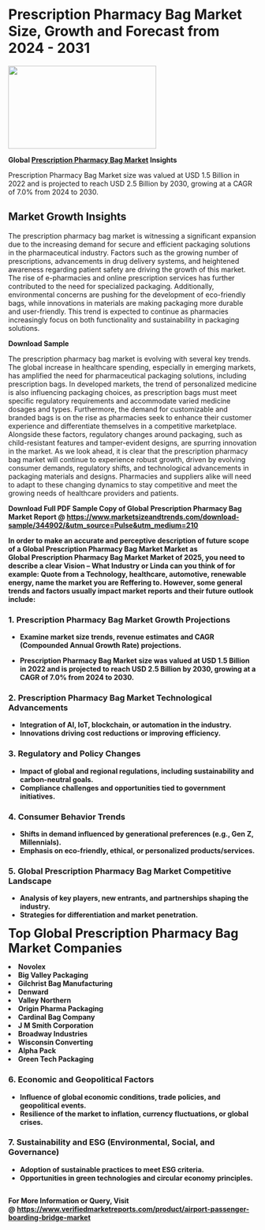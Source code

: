 <H1>Prescription Pharmacy Bag Market Size, Growth and Forecast from 2024 - 2031</H1><img class="aligncenter size-medium wp-image-584254" src="https://thirdeyenews.in/wp-content/uploads/2024/09/Global-Market-Research-300x168.jpeg" alt="" width="300" height="168" /><p><strong>Global&nbsp;<a href="https://www.marketsizeandtrends.com/download-sample/344902/&amp;utm_source=Pulse&amp;utm_medium=210">Prescription Pharmacy Bag Market</a> Insights</strong></p><p>Prescription Pharmacy Bag Market size was valued at USD 1.5 Billion in 2022 and is projected to reach USD 2.5 Billion by 2030, growing at a CAGR of 7.0% from 2024 to 2030.</p><p><h2>Market Growth Insights</h2> <p>The prescription pharmacy bag market is witnessing a significant expansion due to the increasing demand for secure and efficient packaging solutions in the pharmaceutical industry. Factors such as the growing number of prescriptions, advancements in drug delivery systems, and heightened awareness regarding patient safety are driving the growth of this market. The rise of e-pharmacies and online prescription services has further contributed to the need for specialized packaging. Additionally, environmental concerns are pushing for the development of eco-friendly bags, while innovations in materials are making packaging more durable and user-friendly. This trend is expected to continue as pharmacies increasingly focus on both functionality and sustainability in packaging solutions.</p> <p><strong>Download Sample</strong></p> <p>The prescription pharmacy bag market is evolving with several key trends. The global increase in healthcare spending, especially in emerging markets, has amplified the need for pharmaceutical packaging solutions, including prescription bags. In developed markets, the trend of personalized medicine is also influencing packaging choices, as prescription bags must meet specific regulatory requirements and accommodate varied medicine dosages and types. Furthermore, the demand for customizable and branded bags is on the rise as pharmacies seek to enhance their customer experience and differentiate themselves in a competitive marketplace. Alongside these factors, regulatory changes around packaging, such as child-resistant features and tamper-evident designs, are spurring innovation in the market. As we look ahead, it is clear that the prescription pharmacy bag market will continue to experience robust growth, driven by evolving consumer demands, regulatory shifts, and technological advancements in packaging materials and designs. Pharmacies and suppliers alike will need to adapt to these changing dynamics to stay competitive and meet the growing needs of healthcare providers and patients. <p><strong></p><p><span class=""><strong>Download Full PDF Sample Copy of Global Prescription Pharmacy Bag Market Report</strong> @ <a href="https://www.marketsizeandtrends.com/download-sample/344902/&amp;utm_source=Pulse&amp;utm_medium=210" target="_blank">https://www.marketsizeandtrends.com/download-sample/344902/&amp;utm_source=Pulse&amp;utm_medium=210</a></span></p><p>In order to make an accurate and perceptive description of future scope of a Global&nbsp;Prescription Pharmacy Bag Market Market as Global&nbsp;Prescription Pharmacy Bag Market Market of 2025, you need to describe a clear Vision &ndash; What Industry or Linda can you think of for example: Quote from a Technology, healthcare, automotive, renewable energy, name the market you are Reffering to. However, some general trends and factors usually impact market reports and their future outlook include:</p><h3>1.&nbsp;<strong>Prescription Pharmacy Bag Market Growth Projections</strong></h3><ul><li>Examine market size trends, revenue estimates and CAGR (Compounded Annual Growth Rate) projections.</li><li><p>Prescription Pharmacy Bag Market size was valued at USD 1.5 Billion in 2022 and is projected to reach USD 2.5 Billion by 2030, growing at a CAGR of 7.0% from 2024 to 2030.</p></li></ul><h3>2.&nbsp;<strong>Prescription Pharmacy Bag Market Technological Advancements</strong></h3><ul><li>Integration of AI, IoT, blockchain, or automation in the industry.</li><li>Innovations driving cost reductions or improving efficiency.</li></ul><h3>3.&nbsp;<strong>Regulatory and Policy Changes</strong></h3><ul><li>Impact of global and regional regulations, including sustainability and carbon-neutral goals.</li><li>Compliance challenges and opportunities tied to government initiatives.</li></ul><h3>4.&nbsp;<strong>Consumer Behavior Trends</strong></h3><ul><li>Shifts in demand influenced by generational preferences (e.g., Gen Z, Millennials).</li><li>Emphasis on eco-friendly, ethical, or personalized products/services.</li></ul><h3>5.&nbsp;<strong>Global Prescription Pharmacy Bag Market Competitive Landscape</strong></h3><ul><li>Analysis of key players, new entrants, and partnerships shaping the industry.</li><li>Strategies for differentiation and market penetration.</li></ul><p data-pm-slice="1 1 []"><span style="color: inherit; font-family: inherit; font-size: 25px;">Top Global Prescription Pharmacy Bag Market Companies</span></p><div class="" data-test-id=""><p><li>Novolex</li><li> Big Valley Packaging</li><li> Gilchrist Bag Manufacturing</li><li> Denward</li><li> Valley Northern</li><li> Origin Pharma Packaging</li><li> Cardinal Bag Company</li><li> J M Smith Corporation</li><li> Broadway Industries</li><li> Wisconsin Converting</li><li> Alpha Pack</li><li> Green Tech Packaging</li></p></div><h3>6.&nbsp;<strong>Economic and Geopolitical Factors</strong></h3><ul><li>Influence of global economic conditions, trade policies, and geopolitical events.</li><li>Resilience of the market to inflation, currency fluctuations, or global crises.</li></ul><h3>7.&nbsp;<strong>Sustainability and ESG (Environmental, Social, and Governance)</strong></h3><ul><li>Adoption of sustainable practices to meet ESG criteria.</li><li>Opportunities in green technologies and circular economy principles.</li></ul><h2><strong style="font-size: 14px;">For More Information or Query, Visit @&nbsp;</strong><a style="background-color: #ffffff; font-size: 14px;" href="https://www.marketsizeandtrends.com/report/prescription-pharmacy-bag-market/" target="_blank">https://www.verifiedmarketreports.com/product/airport-passenger-boarding-bridge-market</a></h2>
